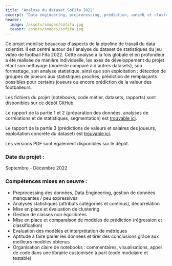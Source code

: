 ```yaml
---
title: "Analyse du dataset SoFifa 2022"
excerpt: "Data engineering, preprocessing, prédiction, autoML et clustering de joueurs de football masculins selon leurs statistiques"
header:
  image: /assets/images/sofifa.jpg
  teaser: assets/images/sofifa.jpg
---
```


Ce projet mobilise beaucoup d'aspects de la pipeline de travail du data scientist. Il est centré autour de l'analyse du dataset de statistiques du jeu vidéo de football Fifa 2022. Cette analyse à la fois globale et en profondeur a été réalisée de manière individuelle, les axes de développement du projet étant son nettoyage (modeste comparé à d'autres datasets), son formattage, son analyse statistique, ainsi que son exploitation : détection de groupes de joueurs aux statistiques proches, prédiction de remplaçants possibles pour certains joueurs ou encore prédiction de la valeur des footballeurs.  

Les fichiers du projet (notebooks, code métier, datasets, rapports) sont disponibles sur [ce dépôt GitHub](https://github.com/kyn76/sofifa-study).  

Le rapport de la partie 1 et 2 (préparation des données, analyses de corrélations et de statistiques, segmentation) est [trouvable ici](https://github.com/kyn76/sofifa-study/blob/main/sofifa_part1-2.md).  

Le rapport de la partie 3 (prédictions de valeurs et salaires des joueurs, exploitation concrète du dataset) est [trouvable ici](https://github.com/kyn76/sofifa-study/blob/main/sofifa_part3.md).  

Les versions PDF sont également disponibles sur le dépôt.  

### Date du projet :
Septembre - Décembre 2022

### Compétences mises en oeuvre :
- Preprocessing des données, Data Engineering, gestion de données manquantes / peu expressives
- Analyses statistiques (attributs catégoriels et continus), décorrelation
- Mise en place et évaluation de clustering
- Gestion de classes non équilibrées
- Mise en place et comparaison de modèles de prédiction (régression et classification)
- Evaluation des modèles et interprétation de métriques
- Aptitude à faire parler les données et tirer des conclusions grâce aux meilleurs modèles obtenus 
- Organisation claire de notebooks : commentaires, visualisations, appel de code dans une librairie customisée à part (code modulaire et testable)